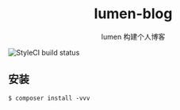<h1 align="center"> lumen-blog </h1>

<p align="center"> lumen 构建个人博客 </p>

![StyleCI build status](https://github.styleci.io/repos/194513434/shield) 

## 安装

```shell
$ composer install -vvv
```
